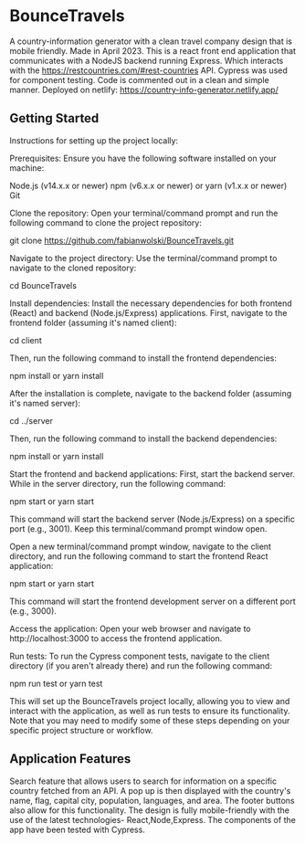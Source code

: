 
 
# BounceTravels
A country-information generator with a clean travel company design that is mobile friendly. Made in April 2023.
This is a react front end application that communicates with a NodeJS backend running Express. Which interacts with the https://restcountries.com/#rest-countries API. Cypress was used for component testing. Code is commented out in a clean and simple manner. 
Deployed on netlify: https://country-info-generator.netlify.app/

## Getting Started

Instructions for setting up the project locally:

Prerequisites: Ensure you have the following software installed on your machine:

Node.js (v14.x.x or newer)
npm (v6.x.x or newer) or yarn (v1.x.x or newer)
Git

Clone the repository: Open your terminal/command prompt and run the following command to clone the project repository:

git clone https://github.com/fabianwolski/BounceTravels.git

Navigate to the project directory: Use the terminal/command prompt to navigate to the cloned repository:

cd BounceTravels

Install dependencies: Install the necessary dependencies for both frontend (React) and backend (Node.js/Express) applications. First, navigate to the frontend folder (assuming it's named client):

cd client

Then, run the following command to install the frontend dependencies:

npm install
or
yarn install

After the installation is complete, navigate to the backend folder (assuming it's named server):

cd ../server

Then, run the following command to install the backend dependencies:

npm install
or
yarn install

Start the frontend and backend applications: First, start the backend server. While in the server directory, run the following command:

npm start
or
yarn start

This command will start the backend server (Node.js/Express) on a specific port (e.g., 3001). Keep this terminal/command prompt window open.

Open a new terminal/command prompt window, navigate to the client directory, and run the following command to start the frontend React application:

npm start
or
yarn start

This command will start the frontend development server on a different port (e.g., 3000).

Access the application: Open your web browser and navigate to http://localhost:3000 to access the frontend application.

Run tests: To run the Cypress component tests, navigate to the client directory (if you aren't already there) and run the following command:

npm run test
or
yarn test

This will set up the BounceTravels project locally, allowing you to view and interact with the application, as well as run tests to ensure its functionality. Note that you may need to modify some of these steps depending on your specific project structure or workflow.

## Application Features

Search feature that allows users to search for information on a specific country fetched from an API.
A pop up is then displayed with the country's name, flag, capital city, population, languages, and area.
The footer buttons also allow for this functionality.
The design is fully mobile-friendly with the use of the latest technologies- React,Node,Express.
The components of the app have been tested with Cypress.

